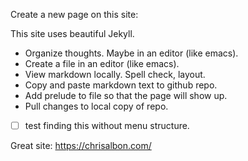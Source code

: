Create a new page on this site:

This site uses beautiful Jekyll.

- Organize thoughts. Maybe in an editor (like emacs).
- Create a file in an editor (like emacs).
- View markdown locally. Spell check, layout.
- Copy and paste markdown text to github repo.
- Add prelude to file so that the page will show up.
- Pull changes to local copy of repo.
- [ ] test finding this without menu structure.

Great site: https://chrisalbon.com/

